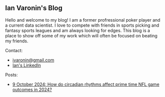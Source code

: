 ## Ian Varonin's Blog

Hello and welcome to my blog! I am a former profressional poker player and a current data scientist. I love to compete with friends in sports picking and fantasy sports leagues and am always looking for edges. This blog is a place to show off some of my work which will often be focused on beating my friends.

Contact: 
- ivaronin@gmail.com
- [Ian's LinkedIn](https://www.linkedin.com/in/ianvaronin/)

Posts:
- [9 October 2024: How do circadian rhythms affect prime time NFL game outcomes in 2024?](https://ivaronin.github.io/2024/10/09/nfl_circadian_rhythm.html)